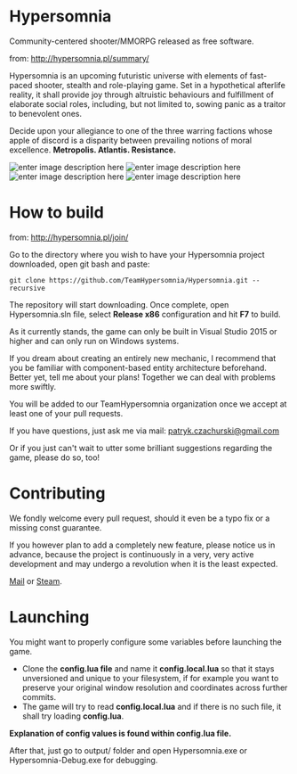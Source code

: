 # Hypersomnia
Community-centered shooter/MMORPG released as free software.

from: http://hypersomnia.pl/summary/

Hypersomnia is an upcoming futuristic universe with elements of fast-paced shooter, stealth and role-playing game.
Set in a hypothetical afterlife reality, it shall provide joy through altruistic behaviours and fulfillment of elaborate social roles,
including, but not limited to, sowing panic as a traitor to benevolent ones.



Decide upon your allegiance to one of the three warring factions whose apple of discord is a disparity between prevailing notions of moral excellence.
**Metropolis. Atlantis. Resistance.**

![enter image description here][1]
![enter image description here][2]
![enter image description here][3]
![enter image description here][4]

  [1]: http://hypersomnia.pl/pics/summary.png
  [2]: http://gifyu.com/images/16.main_menu.png
  [3]: http://gifyu.com/images/23.light.png
  [4]: http://gifyu.com/images/30.smoke.png

# How to build
from: http://hypersomnia.pl/join/

Go to the directory where you wish to have your Hypersomnia project downloaded,
open git bash and paste:

```
git clone https://github.com/TeamHypersomnia/Hypersomnia.git --recursive
```

The repository will start downloading. Once complete, open Hypersomnia.sln file, select **Release x86** configuration and hit **F7** to build.

As it currently stands, the game can only be built in Visual Studio 2015 or higher and can only run on Windows systems.

If you dream about creating an entirely new mechanic, I recommend that you be familiar with component-based entity architecture beforehand.
Better yet, tell me about your plans! Together we can deal with problems more swiftly.

You will be added to our TeamHypersomnia organization once we accept at least one of your pull requests.

If you have questions, just ask me via mail: patryk.czachurski@gmail.com

Or if you just can't wait to utter some brilliant suggestions regarding the game, please do so, too!

# Contributing

We fondly welcome every pull request, should it even be a typo fix or a missing const guarantee.

If you however plan to add a completely new feature, please notice us in advance, because the project is continuously in a very, very active development and may undergo a revolution when it is the least expected.

[Mail](mailto:patryk.czachurski@gmail.com) or [Steam](http://steamcommunity.com/id/hypersomnialeaddev/).

# Launching

You might want to properly configure some variables before launching the game.
- Clone the **config.lua file** and name it **config.local.lua** so that it stays unversioned and unique to your filesystem, if for example you want to preserve your original window resolution and coordinates across further commits.
- The game will try to read **config.local.lua** and if there is no such file, it shall try loading **config.lua**.

**Explanation of config values is found within config.lua file.**

After that, just go to output/ folder and open Hypersomnia.exe or Hypersomnia-Debug.exe for debugging.
